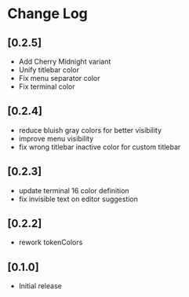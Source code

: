 # Change Log

## [0.2.5]

- Add Cherry Midnight variant
- Unify titlebar color
- Fix menu separator color
- Fix terminal color

## [0.2.4]

- reduce bluish gray colors for better visibility
- improve menu visibility
- fix wrong titlebar inactive color for custom titlebar

## [0.2.3]

- update terminal 16 color definition
- fix invisible text on editor suggestion

## [0.2.2]

- rework tokenColors

## [0.1.0]

- Initial release
